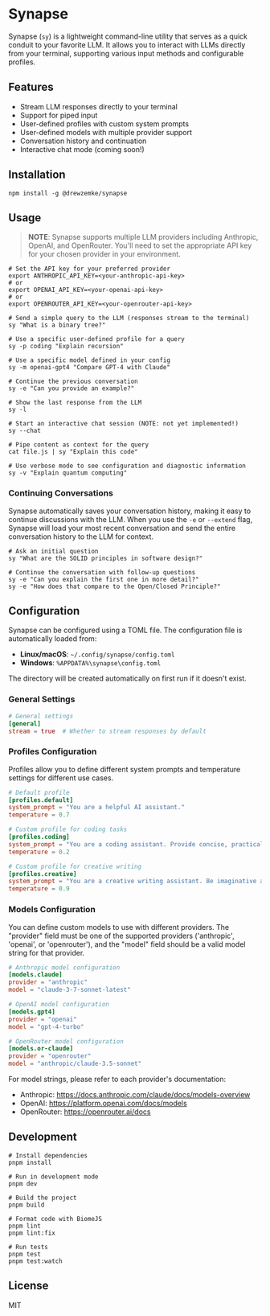 # Synapse

Synapse (`sy`) is a lightweight command-line utility that serves as a quick conduit to your favorite LLM. It allows you to interact with LLMs directly from your terminal, supporting various input methods and configurable profiles.

## Features

- Stream LLM responses directly to your terminal
- Support for piped input
- User-defined profiles with custom system prompts
- User-defined models with multiple provider support
- Conversation history and continuation
- Interactive chat mode (coming soon!)

## Installation

```shell
npm install -g @drewzemke/synapse
```

## Usage

> **NOTE**: Synapse supports multiple LLM providers including Anthropic, OpenAI, and OpenRouter. You'll need to set the appropriate API key for your chosen provider in your environment.

```shell
# Set the API key for your preferred provider
export ANTHROPIC_API_KEY=<your-anthropic-api-key>
# or
export OPENAI_API_KEY=<your-openai-api-key>
# or
export OPENROUTER_API_KEY=<your-openrouter-api-key>

# Send a simple query to the LLM (responses stream to the terminal)
sy "What is a binary tree?"

# Use a specific user-defined profile for a query
sy -p coding "Explain recursion"

# Use a specific model defined in your config
sy -m openai-gpt4 "Compare GPT-4 with Claude"

# Continue the previous conversation
sy -e "Can you provide an example?"

# Show the last response from the LLM
sy -l

# Start an interactive chat session (NOTE: not yet implemented!)
sy --chat

# Pipe content as context for the query
cat file.js | sy "Explain this code"

# Use verbose mode to see configuration and diagnostic information
sy -v "Explain quantum computing"
```

### Continuing Conversations

Synapse automatically saves your conversation history, making it easy to continue discussions with the LLM.
When you use the `-e` or `--extend` flag, Synapse will load your most recent conversation and send the entire conversation history to the LLM for context.

```shell
# Ask an initial question
sy "What are the SOLID principles in software design?"

# Continue the conversation with follow-up questions
sy -e "Can you explain the first one in more detail?"
sy -e "How does that compare to the Open/Closed Principle?"
```

## Configuration

Synapse can be configured using a TOML file. The configuration file is automatically loaded from:

- **Linux/macOS**: `~/.config/synapse/config.toml`
- **Windows**: `%APPDATA%\synapse\config.toml`

The directory will be created automatically on first run if it doesn't exist.

### General Settings

```toml
# General settings
[general]
stream = true  # Whether to stream responses by default
```

### Profiles Configuration

Profiles allow you to define different system prompts and temperature settings for different use cases.

```toml
# Default profile
[profiles.default]
system_prompt = "You are a helpful AI assistant."
temperature = 0.7

# Custom profile for coding tasks
[profiles.coding]
system_prompt = "You are a coding assistant. Provide concise, practical answers with code examples."
temperature = 0.2

# Custom profile for creative writing
[profiles.creative]
system_prompt = "You are a creative writing assistant. Be imaginative and inspiring."
temperature = 0.9
```

### Models Configuration

You can define custom models to use with different providers. The "provider" field must be one of the supported providers ('anthropic', 'openai', or 'openrouter'), and the "model" field should be a valid model string for that provider.

```toml
# Anthropic model configuration
[models.claude]
provider = "anthropic"
model = "claude-3-7-sonnet-latest"

# OpenAI model configuration
[models.gpt4]
provider = "openai"
model = "gpt-4-turbo"

# OpenRouter model configuration
[models.or-claude]
provider = "openrouter"
model = "anthropic/claude-3.5-sonnet"
```

For model strings, please refer to each provider's documentation:
- Anthropic: https://docs.anthropic.com/claude/docs/models-overview
- OpenAI: https://platform.openai.com/docs/models
- OpenRouter: https://openrouter.ai/docs

## Development

```shell
# Install dependencies
pnpm install

# Run in development mode
pnpm dev

# Build the project
pnpm build

# Format code with BiomeJS
pnpm lint
pnpm lint:fix

# Run tests
pnpm test
pnpm test:watch
```


## License

MIT
